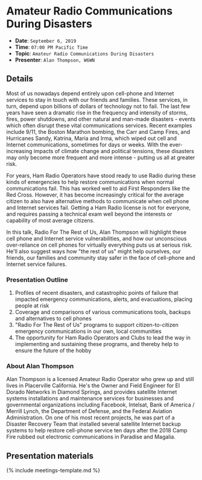 # Amateur Radio Communications During Disasters

* **Date**: `September 6, 2019`
* **Time**: `07:00 PM Pacific Time`
* **Topic**: `Amateur Radio Communications During Disasters`
* **Presenter**: `Alan Thompson, W6WN`

## Details
Most of us nowadays depend entirely upon cell-phone and Internet services to stay in touch with our friends and families. These services, in turn, depend upon billions of dollars of technology not to fail. The last few years have seen a dramatic rise in the frequency and intensity of storms, fires, power shutdowns, and other natural and man-made disasters - events which often disrupt these vital communications services. Recent examples include 9/11, the Boston Marathon bombing, the Carr and Camp Fires, and Hurricanes Sandy, Katrina, Maria and Irma, which wiped out cell and Internet communications, sometimes for days or weeks. With the ever-increasing impacts of climate change and political tensions, these disasters may only become more frequent and more intense - putting us all at greater risk.

For years, Ham Radio Operators have stood ready to use Radio during these kinds of emergencies to help restore communications when normal communications fail. This has worked well to aid First Responders like the Red Cross. However, it has become increasingly critical for the average citizen to also have alternative methods to communicate when cell phone and Internet services fail. Getting a Ham Radio license is not for everyone, and requires passing a technical exam well beyond the interests or capability of most average citizens.

In this talk, Radio For The Rest of Us, Alan Thompson will highlight these cell phone and Internet service vulnerabilities, and how our unconscious over-reliance on cell phones for virtually everything puts us at serious risk. He'll also suggest ways how "the rest of us" might help ourselves, our friends, our families and community stay safer in the face of cell-phone and Internet service failures.


### Presentation Outline
1. Profiles of recent disasters, and catastrophic points of failure that impacted emergency communications, alerts, and evacuations, placing people at risk
2. Coverage and comparisons of various communications tools, backups and alternatives to cell phones 
3. "Radio For The Rest of Us" programs to support citizen-to-citizen emergency communications in our own, local communities
4. The opportunity for Ham Radio Operators and Clubs to lead the way in implementing and sustaining these programs, and thereby help to ensure the future of the hobby

### About Alan Thompson

Alan Thompson is a licensed Amateur Radio Operator who grew up and still lives in Placerville California. He's the Owner and Field Engineer for El Dorado Networks in Diamond Springs, and provides satellite Internet systems installations and maintenance services for businesses and governmental organizations including Facebook, Intelsat, Bank of America / Merrill Lynch, the Department of Defense, and the Federal Aviation Administration. On one of his most recent projects, he was part of a Disaster Recovery Team that installed several satellite Internet backup systems to help restore cell-phone service ten days after the 2018 Camp Fire rubbed out electronic communications in Paradise and Magalia.

## Presentation materials

{% include meetings-template.md %}

